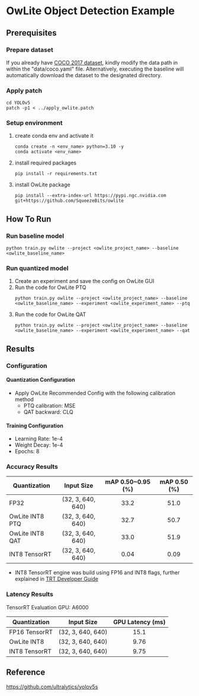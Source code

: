 # OwLite Object Detection Example 

## Prerequisites

### Prepare dataset
If you already have [COCO 2017 dataset](http://cocodataset.org), kindly modify the data path in within the "data/coco.yaml" file. Alternatively, executing the baseline will automatically download the dataset to the designated directory.

### Apply patch
```
cd YOLOv5
patch -p1 < ../apply_owlite.patch
```

### Setup environment
1. create conda env and activate it
    ```
    conda create -n <env_name> python=3.10 -y
    conda activate <env_name>
    ```
2. install required packages
    ```
    pip install -r requirements.txt
    ```
3. install OwLite package
    ```
    pip install --extra-index-url https://pypi.ngc.nvidia.com git+https://github.com/SqueezeBits/owlite
    ```


## How To Run

### Run baseline model
```
python train.py owlite --project <owlite_project_name> --baseline <owlite_baseline_name>
```

### Run quantized model
1. Create an experiment and save the config on OwLite GUI
2. Run the code for OwLite PTQ 
    ```
    python train.py owlite --project <owlite_project_name> --baseline <owlite_baseline_name> --experiment <owlite_experiment_name> --ptq
    ```
3. Run the code for OwLite QAT
    ```
    python train.py owlite --project <owlite_project_name> --baseline <owlite_baseline_name> --experiment <owlite_experiment_name> --qat
    ```

## Results

### Configuration

#### Quantization Configuration

- Apply OwLite Recommended Config with the following calibration method
  - PTQ calibration: MSE
  - QAT backward: CLQ

#### Training Configuration

- Learning Rate: 1e-4
- Weight Decay: 1e-4
- Epochs: 8
    
### Accuracy Results

| Quantization    | Input Size        | mAP 0.50~0.95 (%) | mAP 0.50 (%) |   
| --------------- |:-----------------:|:-----------------:|:------------:|
| FP32            | (32, 3, 640, 640) | 33.2              | 51.0         |
| OwLite INT8 PTQ | (32, 3, 640, 640) | 32.7              | 50.7         |
| OwLite INT8 QAT | (32, 3, 640, 640) | 33.0              | 51.9         |
| INT8 TensorRT   | (32, 3, 640, 640) | 0.04              | 0.09         |

- INT8 TensorRT engine was build using FP16 and INT8 flags, further explained in [TRT Developer Guide](https://docs.nvidia.com/deeplearning/tensorrt/developer-guide)

### Latency Results
TensorRT Evaluation GPU: A6000

| Quantization    | Input Size        | GPU Latency (ms) | 
| --------------- |:-----------------:|:----------------:|
| FP16 TensorRT   | (32, 3, 640, 640) | 15.1             |
| OwLite INT8     | (32, 3, 640, 640) | 9.76             |
| INT8 TensorRT   | (32, 3, 640, 640) | 9.75             |

## Reference
https://github.com/ultralytics/yolov5s